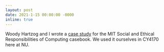 ```yaml
---
layout: post
date: 2021-1-15 00:00:00 -0000
inline: true
---
```


Woody Hartzog and I wrote a [case study](https://mit-serc.pubpub.org/pub/nosy-neighbors/release/2) for the MIT Social and Ethical Responsibilities of Computing casebook. We used it ourselves in CY4170 here at NU.
